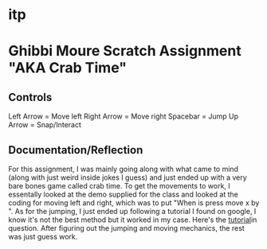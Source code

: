 # itp

# Ghibbi Moure Scratch Assignment "AKA Crab Time"

## Controls
Left Arrow = Move left
Right Arrow = Move right
Spacebar = Jump
Up Arrow = Snap/Interact

## Documentation/Reflection
For this assignment, I was mainly going along with what came to mind (along with just weird inside jokes I guess) and just ended up with a very bare bones game called crab time.
To get the movements to work, I essentally looked at the demo supplied for the class and looked at the coding for moving left and right, which was to put "When <insert key here> is press move x by <insert value here>". As for the jumping, I just ended up following a tutorial I found on google, I know it's not the best method but it worked in my case. Here's the [tutorial](https://www.create-learn.us/blog/how-to-make-a-sprite-jump-in-scratch/#:~:text=Create%20a%20%E2%80%9CY%20Velocity%E2%80%9D%20Variable&text=So%20we%20want%20to%20associate,need%20to%20be%20jumped%20over)in question.
After figuring out the jumping and moving mechanics, the rest was just guess work.
